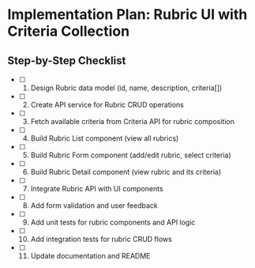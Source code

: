 # Implementation Plan: Rubric UI with Criteria Collection

## Step-by-Step Checklist

- [ ] 1. Design Rubric data model (id, name, description, criteria[])
- [ ] 2. Create API service for Rubric CRUD operations
- [ ] 3. Fetch available criteria from Criteria API for rubric composition
- [ ] 4. Build Rubric List component (view all rubrics)
- [ ] 5. Build Rubric Form component (add/edit rubric, select criteria)
- [ ] 6. Build Rubric Detail component (view rubric and its criteria)
- [ ] 7. Integrate Rubric API with UI components
- [ ] 8. Add form validation and user feedback
- [ ] 9. Add unit tests for rubric components and API logic
- [ ] 10. Add integration tests for rubric CRUD flows
- [ ] 11. Update documentation and README
